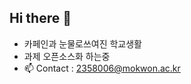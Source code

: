 ## Hi there 👋
- 카페인과 눈물로쓰여진 학교생활
- 과제 오픈소스화 하는중
- 📫 Contact : <2358006@mokwon.ac.kr>
<!--
**mw2358006/mw2358006** is a ✨ _special_ ✨ repository because its `README.md` (this file) appears on your GitHub profile.

Here are some ideas to get you started:

- 🔭 I’m currently working on ...
- 🌱 I’m currently learning ...
- 👯 I’m looking to collaborate on ...
- 🤔 I’m looking for help with ...
- 💬 Ask me about ...
- 📫 How to reach me: ...
- 😄 Pronouns: ...
- ⚡ Fun fact: ...
-->
